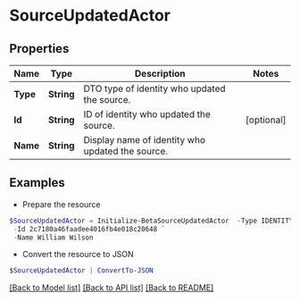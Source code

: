 # SourceUpdatedActor
## Properties

Name | Type | Description | Notes
------------ | ------------- | ------------- | -------------
**Type** | **String** | DTO type of identity who updated the source. | 
**Id** | **String** | ID of identity who updated the source. | [optional] 
**Name** | **String** | Display name of identity who updated the source. | 

## Examples

- Prepare the resource
```powershell
$SourceUpdatedActor = Initialize-BetaSourceUpdatedActor  -Type IDENTITY `
 -Id 2c7180a46faadee4016fb4e018c20648 `
 -Name William Wilson
```

- Convert the resource to JSON
```powershell
$SourceUpdatedActor | ConvertTo-JSON
```

[[Back to Model list]](../README.md#documentation-for-models) [[Back to API list]](../README.md#documentation-for-api-endpoints) [[Back to README]](../README.md)


